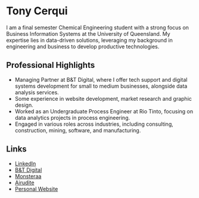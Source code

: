 # Tony Cerqui

I am a final semester Chemical Engineering student with a strong focus on Business Information Systems at the University of Queensland. My expertise lies in data-driven solutions, leveraging my background in engineering and business to develop productive technologies.

## Professional Highlights
- Managing Partner at B&T Digital, where I offer tech support and digital systems development for small to medium businesses, alongside data analysis services.
- Some experience in website development, market research and graphic design.
- Worked as an Undergraduate Process Engineer at Rio Tinto, focusing on data analytics projects in process engineering.
- Engaged in various roles across industries, including consulting, construction, mining, software, and manufacturing.

## Links
- [LinkedIn](https://www.linkedin.com/in/anthonycerqui/)
- [B&T Digital](https://www.btdigital.com.au)
- [Monsteraa](https://www.monsteraa.com)
- [Airudite](https://airudite.btdigital.com.au)
- [Personal Website](https://tony-cerqui.webnode.page)


<!--
**littletuna4/littletuna4** is a ✨ _special_ ✨ repository because its `README.md` (this file) appears on your GitHub profile.

Here are some ideas to get you started:

- 🔭 I’m currently working on ...
- 🌱 I’m currently learning ...
- 👯 I’m looking to collaborate on ...
- 🤔 I’m looking for help with ...
- 💬 Ask me about ...
- 📫 How to reach me: ...
- 😄 Pronouns: ...
- ⚡ Fun fact: ...
-->

